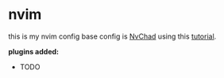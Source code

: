 # nvim
this is my nvim config
base config is [NvChad](https://nvchad.com/) using this [tutorial](https://youtu.be/E2mKJ73M9pg?si=2bYeFyENctER77-3).

**plugins added:**
- TODO
